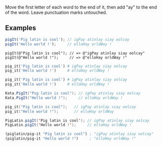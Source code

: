 Move the first letter of each word to the end of it, then add "ay" to the end of the word. Leave punctuation marks untouched.

## Examples

```javascript
pigIt('Pig latin is cool'); // igPay atinlay siay oolcay
pigIt('Hello world !');     // elloHay orldWay !
```
```objc
pigIt(@"Pig latin is cool"); // => @"igPay atinlay siay oolcay"
pigIt(@"Hello world !");     // => @"elloHay orldWay !"
```
```ruby
pig_it('Pig latin is cool') # igPay atinlay siay oolcay
pig_it('Hello world !')     # elloHay orldWay !
```
```python
pig_it('Pig latin is cool') # igPay atinlay siay oolcay
pig_it('Hello world !')     # elloHay orldWay !
```
```csharp
Kata.PigIt("Pig latin is cool"); // igPay atinlay siay oolcay
Kata.PigIt("Hello world !");     // elloHay orldWay !
```
```C++
pig_it("Pig latin is cool");   // igPay atinlay siay oolcay
pig_it("Hello world !");       // elloHay orldWay
```
```Java
PigLatin.pigIt('Pig latin is cool'); // igPay atinlay siay oolcay
PigLatin.pigIt('Hello world !');     // elloHay orldWay !
```
```clojure
(piglatin/pig-it "Pig latin is cool") ; "igPay atinlay siay oolcay"
(piglatin/pig-it "Hello world !")     ; "elloHay orldWay !"
```
